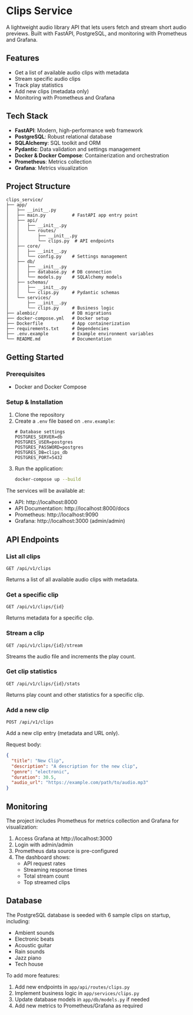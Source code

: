 # Clips Service

A lightweight audio library API that lets users fetch and stream short audio previews. Built with FastAPI, PostgreSQL, and monitoring with Prometheus and Grafana.

## Features

- Get a list of available audio clips with metadata
- Stream specific audio clips
- Track play statistics
- Add new clips (metadata only)
- Monitoring with Prometheus and Grafana

## Tech Stack

- **FastAPI**: Modern, high-performance web framework
- **PostgreSQL**: Robust relational database
- **SQLAlchemy**: SQL toolkit and ORM
- **Pydantic**: Data validation and settings management
- **Docker & Docker Compose**: Containerization and orchestration
- **Prometheus**: Metrics collection
- **Grafana**: Metrics visualization

## Project Structure

```
clips_service/
├── app/
│   ├── __init__.py
│   ├── main.py          # FastAPI app entry point
│   ├── api/
│   │   ├── __init__.py
│   │   └── routes/
│   │       ├── __init__.py
│   │       └── clips.py  # API endpoints
│   ├── core/
│   │   ├── __init__.py
│   │   └── config.py    # Settings management
│   ├── db/
│   │   ├── __init__.py
│   │   ├── database.py  # DB connection
│   │   └── models.py    # SQLAlchemy models
│   ├── schemas/
│   │   ├── __init__.py
│   │   └── clips.py     # Pydantic schemas
│   └── services/
│       ├── __init__.py
│       └── clips.py     # Business logic
├── alembic/             # DB migrations
├── docker-compose.yml   # Docker setup
├── Dockerfile           # App containerization
├── requirements.txt     # Dependencies
├── .env.example         # Example environment variables
└── README.md            # Documentation
```

## Getting Started

### Prerequisites

- Docker and Docker Compose

### Setup & Installation

1. Clone the repository
2. Create a `.env` file based on `.env.example`:
   ```
   # Database settings
   POSTGRES_SERVER=db
   POSTGRES_USER=postgres
   POSTGRES_PASSWORD=postgres
   POSTGRES_DB=clips_db
   POSTGRES_PORT=5432
   ```
3. Run the application:
   ```bash
   docker-compose up --build
   ```

The services will be available at:
- API: http://localhost:8000
- API Documentation: http://localhost:8000/docs
- Prometheus: http://localhost:9090
- Grafana: http://localhost:3000 (admin/admin)

## API Endpoints

### List all clips
```
GET /api/v1/clips
```
Returns a list of all available audio clips with metadata.

### Get a specific clip
```
GET /api/v1/clips/{id}
```
Returns metadata for a specific clip.

### Stream a clip
```
GET /api/v1/clips/{id}/stream
```
Streams the audio file and increments the play count.

### Get clip statistics
```
GET /api/v1/clips/{id}/stats
```
Returns play count and other statistics for a specific clip.

### Add a new clip
```
POST /api/v1/clips
```
Add a new clip entry (metadata and URL only).

Request body:
```json
{
  "title": "New Clip",
  "description": "A description for the new clip",
  "genre": "electronic",
  "duration": 30.5,
  "audio_url": "https://example.com/path/to/audio.mp3"
}
```

## Monitoring

The project includes Prometheus for metrics collection and Grafana for visualization:

1. Access Grafana at http://localhost:3000
2. Login with admin/admin
3. Prometheus data source is pre-configured
4. The dashboard shows:
   - API request rates
   - Streaming response times
   - Total stream count
   - Top streamed clips

## Database

The PostgreSQL database is seeded with 6 sample clips on startup, including:
- Ambient sounds
- Electronic beats
- Acoustic guitar
- Rain sounds
- Jazz piano
- Tech house


To add more features:
1. Add new endpoints in `app/api/routes/clips.py`
2. Implement business logic in `app/services/clips.py`
3. Update database models in `app/db/models.py` if needed
4. Add new metrics to Prometheus/Grafana as required
